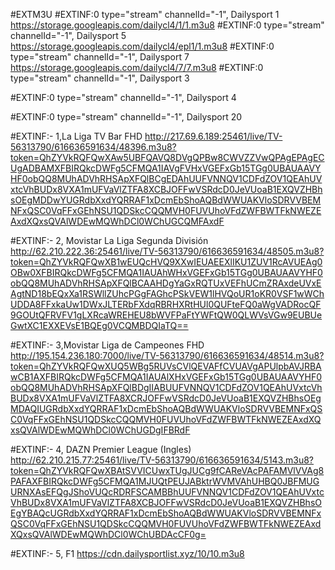 #EXTM3U
#EXTINF:0 type="stream" channelId="-1", Dailysport 1
https://storage.googleapis.com/dailycl4/1/1.m3u8
#EXTINF:0 type="stream" channelId="-1", Dailysport 5
https://storage.googleapis.com/dailycl4/epl1/1.m3u8
#EXTINF:0 type="stream" channelId="-1", Dailysport 7
https://storage.googleapis.com/dailycl4/7/7.m3u8
#EXTINF:0 type="stream" channelId="-1", Dailysport 3


#EXTINF:0 type="stream" channelId="-1", Dailysport 4


#EXTINF:0 type="stream" channelId="-1", Dailysport 20

 
#EXTINF:- 1,La Liga TV Bar FHD
http://217.69.6.189:25461/live/TV-56313790/616636591634/48396.m3u8?token=QhZYVkRQFQwXAw5UBFQAVQ8DVgQPBw8CWVZZVwQPAgEPAgECUgADBAMXFBIRQkcDWFg5CFMQA1IAVgFVHxVGEFxGb15TGg0UBAUAAVYHF0obQQ8MUhADVhRHSApXFQlBCgEDAhUUFVNNQV1CDFdZOV1QEAhUVxtcVhBUDx8VXA1mUFVaVlZTFA8XCBJOFFwVSRdcD0JeVUoaB1EXQVZHBhsOEgMDDwYUGRdbXxdYQRRAF1xDcmEbShoAQBdWWUAKVloSDRVVBEMNFxQSC0VqFFxGEhNSU1QDSkcCQQMVH0FUVUhoVFdZWFBWTFkNWEZEAxdXQxsQVAlWDEwMQWhDCl0WChUGCQMFAxdF
 
#EXTINF:- 2, Movistar La Liga Segunda División 
http://62.210.222.36:25461/live/TV-56313790/616636591634/48505.m3u8?token=QhZYVkRQFQwXB1wEUQcHVQ9XXwIEUAEEXlIKU1ZUV1RcAVUEAg0OBw0XFBIRQkcDWFg5CFMQA1IAUAhWHxVGEFxGb15TGg0UBAUAAVYHF0obQQ8MUhADVhRHSApXFQlBCAAHDgYaGxRQTUxVEFhUCmZRAxdeUVxEAgtND18bEQxXa1RSWllZUhcPGgFAGhcPSkVEW1lHVQoUR1oKR0VSF1wWChUDDA8FFxkaUw1DWxJLTERbFXdqRBRHXRtHUl0QUFteFQ0aWgVADRocQF9GOUtQFRVFV1gLXRcaWREHEU8bWVFPaFtYWFtQW0QLWVsVGw9EUBUeGwtXC1EXXEVsE1BQEg0VCQMBDQIaTQ==
 
#EXTINF:- 3,Movistar Liga de Campeones FHD
http://195.154.236.180:7000/live/TV-56313790/616636591634/48514.m3u8?token=QhZYVkRQFQwXUQ5WBg5RUVsCVlQEVAFfCVUAVgAPUlpbAVJRBAwCB1AXFBIRQkcDWFg5CFMQA1IAUAlXHxVGEFxGb15TGg0UBAUAAVYHF0obQQ8MUhADVhRHSApXFQlBDgIIABUUFVNNQV1CDFdZOV1QEAhUVxtcVhBUDx8VXA1mUFVaVlZTFA8XCRJOFFwVSRdcD0JeVUoaB1EXQVZHBhsOEgMDAQIUGRdbXxdYQRRAF1xDcmEbShoAQBdWWUAKVloSDRVVBEMNFxQSC0VqFFxGEhNSU1QDSkcCQQMVH0FUVUhoVFdZWFBWTFkNWEZEAxdXQxsQVAlWDEwMQWhDCl0WChUGDgIFBRdF
 
#EXTINF:- 4, DAZN Premier League (Ingles)
http://62.210.215.77:25461/live/TV-56313790/616636591634/5143.m3u8?token=QhZYVkRQFQwXBAtSVVICUwxTUgJUCg9fCAReVAcPAFAMVlVVAg8PAFAXFBIRQkcDWFg5CFMQA1MJUQtPEUJABktrWVMVAhUHBQ0JBFMUGURNXAsEFQgJShoVUQcRDRFSCAMBBhUUFVNNQV1CDFdZOV1QEAhUVxtcVhBUDx8VXA1mUFVaVlZTFA8XCBJOFFwVSRdcD0JeVUoaB1EXQVZHBhsOEgYBAQcUGRdbXxdYQRRAF1xDcmEbShoAQBdWWUAKVloSDRVVBEMNFxQSC0VqFFxGEhNSU1QDSkcCQQMVH0FUVUhoVFdZWFBWTFkNWEZEAxdXQxsQVAlWDEwMQWhDCl0WChUBDAcCF0g=

#EXTINF:- 5, F1
https://cdn.dailysportlist.xyz/10/10.m3u8
